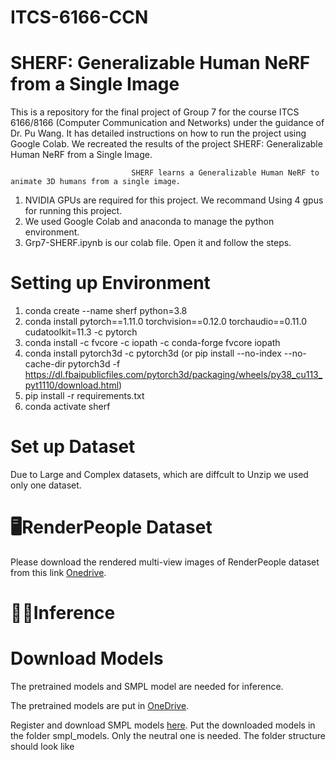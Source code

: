 # ITCS-6166-CCN
# SHERF: Generalizable Human NeRF from a Single Image
This is a repository for the final project of Group 7 for the course ITCS 6166/8166 (Computer Communication and Networks) under the guidance of Dr. Pu Wang. It has detailed instructions on how to run the project using Google Colab. We recreated the results of the project SHERF: Generalizable Human NeRF from a Single Image.

                               SHERF learns a Generalizable Human NeRF to animate 3D humans from a single image.
1) NVIDIA GPUs are required for this project. We recommand Using 4 gpus for running this project.
2) We used Google Colab and anaconda to manage the python environment.
3) Grp7-SHERF.ipynb is our colab file. Open it and follow the steps.

# Setting up Environment
1)  conda create --name sherf python=3.8
2)   conda install pytorch==1.11.0 torchvision==0.12.0 torchaudio==0.11.0 cudatoolkit=11.3 -c pytorch
3)    conda install -c fvcore -c iopath -c conda-forge fvcore iopath
4)   conda install pytorch3d -c pytorch3d (or pip install --no-index --no-cache-dir pytorch3d -f https://dl.fbaipublicfiles.com/pytorch3d/packaging/wheels/py38_cu113_pyt1110/download.html)
5)   pip install -r requirements.txt
6)   conda activate sherf

# Set up Dataset
Due to Large and Complex datasets, which are diffcult to Unzip we used only one dataset.

# 🖥️RenderPeople Dataset

Please download the rendered multi-view images of RenderPeople dataset from this link [Onedrive](https://mycuhk-my.sharepoint.com/personal/1155098117_link_cuhk_edu_hk/_layouts/15/onedrive.aspx?id=%2Fpersonal%2F1155098117%5Flink%5Fcuhk%5Fedu%5Fhk%2FDocuments%2FICCV2023%5FSHERF%2FRenderPeople%5Frecon&ga=1).

# 🏃‍♀️Inference

# Download Models

The pretrained models and SMPL model are needed for inference.

The pretrained models are put in [OneDrive](https://mycuhk-my.sharepoint.com/personal/1155098117_link_cuhk_edu_hk/_layouts/15/onedrive.aspx?id=%2Fpersonal%2F1155098117%5Flink%5Fcuhk%5Fedu%5Fhk%2FDocuments%2FICCV2023%5FSHERF%2FSHERF%5Fcheckpoint%2Ezip&parent=%2Fpersonal%2F1155098117%5Flink%5Fcuhk%5Fedu%5Fhk%2FDocuments%2FICCV2023%5FSHERF&ga=1).

Register and download SMPL models [here](https://smpl.is.tue.mpg.de/). Put the downloaded models in the folder smpl_models. Only the neutral one is needed. The folder structure should look like
